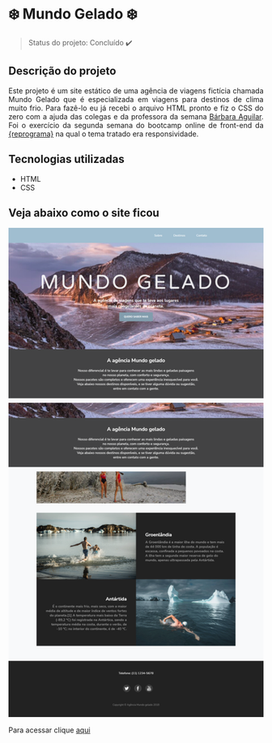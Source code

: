 # :snowflake: Mundo Gelado :snowflake:

> Status do projeto: Concluído :heavy_check_mark:

## Descrição do projeto

<p align="justify">Este projeto é um site estático de uma agência de viagens fictícia chamada Mundo Gelado que é especializada em viagens para
destinos de clima muito frio. Para fazê-lo eu já recebi o arquivo HTML pronto e fiz o CSS do zero com a ajuda das colegas e da professora da semana 
<a href="https://github.com/barbara-aguilar">Bárbara Aguilar</a>.
Foi o exercício da segunda semana do bootcamp online de front-end da <a href="https://reprograma.com.br/">{reprograma}</a> na qual o tema
tratado era responsividade.

## Tecnologias utilizadas
- HTML
- CSS

## Veja abaixo como o site ficou 

<img src="img/Mundo Gelado pronto.png">

Para acessar clique <a target="_blank" href="https://raqcalazans.github.io/MundoGelado/">aqui</a>
